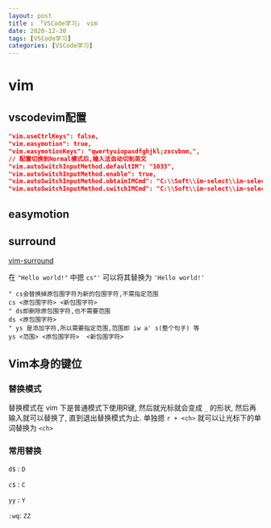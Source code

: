```yaml
---
layout: post
title : 「VSCode学习」 vim
date: 2020-12-30
tags: [VSCode学习]
categories: [VSCode学习]
---
```


# vim

## vscodevim配置

``` json
"vim.useCtrlKeys": false,
"vim.easymotion": true,
"vim.easymotionKeys": "qwertyuiopasdfghjkl;zxcvbnm,",
// 配置切换到Normal模式后,输入法自动切到英文
"vim.autoSwitchInputMethod.defaultIM": "1033",
"vim.autoSwitchInputMethod.enable": true,
"vim.autoSwitchInputMethod.obtainIMCmd": "C:\\Soft\\im-select\\im-select.exe",
"vim.autoSwitchInputMethod.switchIMCmd": "C:\\Soft\\im-select\\im-select.exe {im}",
```

## easymotion

## surround

[vim-surround](https://github.com/tpope/vim-surround)

在 `"Hello world!"` 中摁 `cs"'` 可以将其替换为 `'Hello world!'`

``` vim
" cs会替换掉原包围字符为新的包围字符,不需指定范围
cs <原包围字符> <新包围字符>
" ds即删除原包围字符,也不需要范围
ds <原包围字符>
" ys 是添加字符,所以需要指定范围,范围即 iw a' s(整个句子) 等  
ys <范围> <原包围字符>  <新包围字符>
```

## Vim本身的键位

### 替换模式

替换模式在 vim 下是普通模式下使用R键, 然后就光标就会变成 `_` 的形状, 然后再输入就可以替换了, 直到退出替换模式为止.
单独摁 `r + <ch>` 就可以让光标下的单词替换为 `<ch>`

### 常用替换

`d$` : `D`

`c$` : `C`

`yy` : `Y`

`:wq`: `ZZ`

